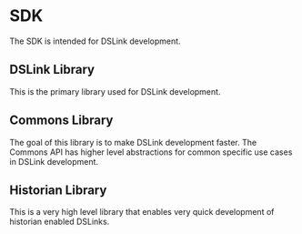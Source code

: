# SDK

The SDK is intended for DSLink development.

## DSLink Library

This is the primary library used for DSLink development.

## Commons Library

The goal of this library is to make DSLink development faster. The Commons API
has higher level abstractions for common specific use cases in DSLink
development.

## Historian Library

This is a very high level library that enables very quick development of
historian enabled DSLinks.
